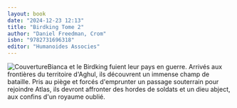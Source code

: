 ```yaml
---
layout: book
date: "2024-12-23 12:13"
title: "Birdking Tome 2"
author: "Daniel Freedman, Crom"
isbn: "9782731696318"
editor: "Humanoides Associes"
---
```

![Couverture](/img/9782731696318.jpeg)Bianca et le Birdking fuient leur pays en guerre. Arrivés aux frontières du territoire d'Aghul, ils découvrent un immense champ de bataille. Pris au piège et forcés d'emprunter un passage souterrain pour rejoindre Atlas, ils devront affronter des hordes de soldats et un dieu abject, aux confins d'un royaume oublié.